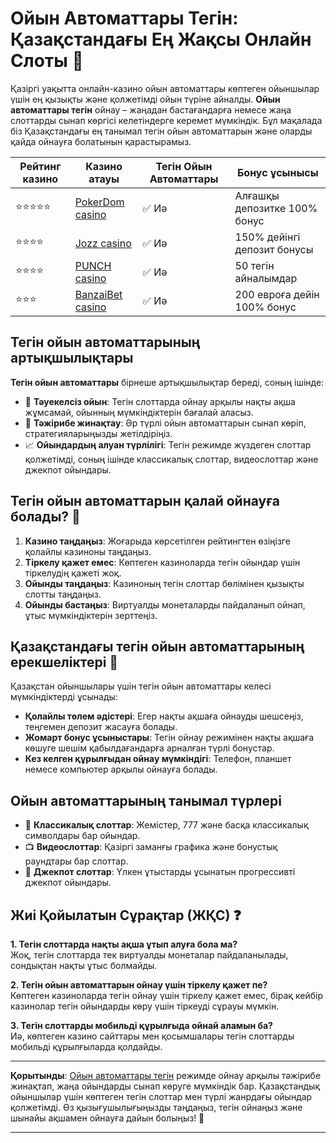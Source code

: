 # Ойын Автоматтары Тегін: Қазақстандағы Ең Жақсы Онлайн Слоты 🎰

Қазіргі уақытта онлайн-казино ойын автоматтары көптеген ойыншылар үшін ең қызықты және қолжетімді ойын түріне айналды. **Ойын автоматтары тегін** ойнау – жаңадан бастағандарға немесе жаңа слоттарды сынап көргісі келетіндерге керемет мүмкіндік. Бұл мақалада біз Қазақстандағы ең танымал тегін ойын автоматтарын және оларды қайда ойнауға болатынын қарастырамыз.

| Рейтинг казино      | Казино атауы | Тегін Ойын Автоматтары | Бонус ұсынысы |
|---------------------|--------------|------------------------|---------------|
| ⭐⭐⭐⭐⭐              | [PokerDom casino](https://brandplay.link/Bxg7SC7H) | ✅ Иә           | Алғашқы депозитке 100% бонус |
| ⭐⭐⭐⭐               | [Jozz casino](https://tk435zi5i9.com/alt/jozz/registration?e8250665e216213938eeaefaf3e61c0a) | ✅ Иә           | 150% дейінгі депозит бонусы |
| ⭐⭐⭐⭐               | [PUNCH casino](https://betpunch1.com/d638d6d39) | ✅ Иә           | 50 тегін айналымдар |
| ⭐⭐⭐               | [BanzaiBet casino](https://bnzstr009.com/e9rVJ) | ✅ Иә           | 200 евроға дейін 100% бонус |

## Тегін ойын автоматтарының артықшылықтары

**Тегін ойын автоматтары** бірнеше артықшылықтар береді, соның ішінде:

- 💸 **Тәуекелсіз ойын**: Тегін слоттарда ойнау арқылы нақты ақша жұмсамай, ойынның мүмкіндіктерін бағалай аласыз.
- 🎲 **Тәжірибе жинақтау**: Әр түрлі ойын автоматтарын сынап көріп, стратегияларыңызды жетілдіріңіз.
- 📈 **Ойындардың алуан түрлілігі**: Тегін режимде жүздеген слоттар қолжетімді, соның ішінде классикалық слоттар, видеослоттар және джекпот ойындары.

## Тегін ойын автоматтарын қалай ойнауға болады? 🚀

1. **Казино таңдаңыз**: Жоғарыда көрсетілген рейтингтен өзіңізге қолайлы казиноны таңдаңыз.
2. **Тіркелу қажет емес**: Көптеген казиноларда тегін ойындар үшін тіркелудің қажеті жоқ.
3. **Ойынды таңдаңыз**: Казиноның тегін слоттар бөлімінен қызықты слотты таңдаңыз.
4. **Ойынды бастаңыз**: Виртуалды монеталарды пайдаланып ойнап, ұтыс мүмкіндіктерін зерттеңіз.

## Қазақстандағы тегін ойын автоматтарының ерекшеліктері 🎉

Қазақстан ойыншылары үшін тегін ойын автоматтары келесі мүмкіндіктерді ұсынады:

- **Қолайлы төлем әдістері**: Егер нақты ақшаға ойнауды шешсеңіз, теңгемен депозит жасауға болады.
- **Жомарт бонус ұсыныстары**: Тегін ойнау режимінен нақты ақшаға көшуге шешім қабылдағандарға арналған түрлі бонустар.
- **Кез келген құрылғыдан ойнау мүмкіндігі**: Телефон, планшет немесе компьютер арқылы ойнауға болады.

## Ойын автоматтарының танымал түрлері

- 🎰 **Классикалық слоттар**: Жемістер, 777 және басқа классикалық символдары бар ойындар.
- 📺 **Видеослоттар**: Қазіргі заманғы графика және бонустық раундтары бар слоттар.
- 💎 **Джекпот слоттар**: Үлкен ұтыстарды ұсынатын прогрессивті джекпот ойындары.

## Жиі Қойылатын Сұрақтар (ЖҚС) ❓

**1. Тегін слоттарда нақты ақша ұтып алуға бола ма?**  
Жоқ, тегін слоттарда тек виртуалды монеталар пайдаланылады, сондықтан нақты ұтыс болмайды.

**2. Тегін ойын автоматтарын ойнау үшін тіркелу қажет пе?**  
Көптеген казиноларда тегін ойнау үшін тіркелу қажет емес, бірақ кейбір казинолар тегін ойындарды көру үшін тіркеуді сұрауы мүмкін.

**3. Тегін слоттарды мобильді құрылғыда ойнай аламын ба?**  
Иә, көптеген казино сайттары мен қосымшалары тегін слоттарды мобильді құрылғыларда қолдайды.

---

**Қорытынды**: [Ойын автоматтары тегін](https://brandplay.link/Bxg7SC7H) режимде ойнау арқылы тәжірибе жинақтап, жаңа ойындарды сынап көруге мүмкіндік бар. Қазақстандық ойыншылар үшін көптеген тегін слоттар мен түрлі жанрдағы ойындар қолжетімді. Өз қызығушылығыңызды таңдаңыз, тегін ойнаңыз және шынайы ақшамен ойнауға дайын болыңыз! 🎉

---

